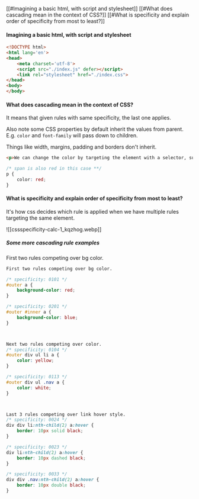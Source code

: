 [[#Imagining a basic html, with script and stylesheet]]
[[#What does cascading mean in the context of CSS?]]
[[#What is specificity and explain order of specificity from most to least?]]



#### Imagining a basic html, with script and stylesheet
```html
<!DOCTYPE html>
<html lang='en'>
<head>
	<meta charset='utf-8'>
    <script src="./index.js" defer></script>
    <link rel="stylesheet" href="./index.css">
</head>
<body>
</body>
```


#### What does cascading mean in the context of CSS?
It means that given rules with same specificity, the last one applies.

Also note some CSS properties by default inherit the values from parent.
E.g. `color` and `font-family` will pass down to children.

Things like width, margins, padding and borders don't inherit.
```html
<p>We can change the color by targeting the element with a selector, such as this <span>span</span>.</p>
```
``` css
/* span is also red in this case **/
p {
    color: red;
}
```


#### What is specificity and explain order of specificity from most to least?
It's how css decides which rule is applied when we have multiple rules targeting the same element.

![[cssspecificity-calc-1_kqzhog.webp]]

##### Some more cascading rule examples

First two rules competing over bg color.

```css
First two rules competing over bg color.

/* specificity: 0101 */
#outer a {
	background-color: red;
}

/* specificity: 0201 */
#outer #inner a {
	background-color: blue;
}



Next two rules competing over color.
/* specificity: 0104 */
#outer div ul li a {
	color: yellow;
}

/* specificity: 0113 */
#outer div ul .nav a {
	color: white;
}



Last 3 rules competing over link hover style.
/* specificity: 0024 */
div div li:nth-child(2) a:hover {
	border: 10px solid black;
}

/* specificity: 0023 */
div li:nth-child(2) a:hover {
	border: 10px dashed black;
}

/* specificity: 0033 */
div div .nav:nth-child(2) a:hover {
	border: 10px double black;
}
```











